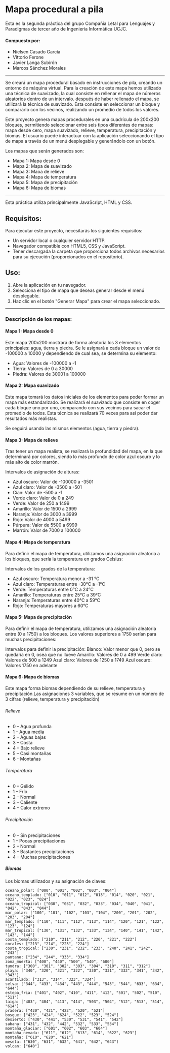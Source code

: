 # Mapa procedural a pila

Esta es la segunda práctica del grupo Compañia Letal para Lenguajes y Paradigmas de tercer año de Ingeniería Informática UCJC.
#### Compuesto por:
                

+ Nielsen Casado García
+ Vittorio Ferone
+ Javier Langa Subirón
+ Marcos Sánchez Morales
                
----
Se creará un mapa procedural basado en instrucciones de pila, creando un entorno de máquina virtual. Para la creación de este mapa hemos utilizado una técnica de suavizado, la cual consiste en rellenar el mapa de números aleatorios dentro de un intervalo. después de haber rellenado el mapa, se utilizará la técnica de suavizado. Esta consiste en seleccionar un bloque y compararlo con los vecinos, realizando un promedio de todos los valores.

Este proyecto genera mapas procedurales en una cuadrícula de 200x200 bloques, permitiendo seleccionar entre seis tipos diferentes de mapas: mapa desde cero, mapa suavizado, relieve, temperatura, precipitación y biomas. El usuario puede interactuar con la aplicación seleccionando el tipo de mapa a través de un menú desplegable y generándolo con un botón.

Los mapas que serán generados son:
- Mapa 1: Mapa desde 0
- Mapa 2: Mapa de suavizado
- Mapa 3: Maoa de relieve
- Mapa 4: Mapa de temperatura
- Mapa 5: Mapa de precipitación
- Mapa 6: Mapa de biomas

----

Esta práctica utiliza principalmente JavaScript, HTML y CSS.


## Requisitos:
Para ejecutar este proyecto, necesitarás los siguientes requisitos:

- Un servidor local o cualquier servidor HTTP.
- Navegador compatible con HTML5, CSS y JavaScript.
- Tener descargada la carpeta que proporciona todos archivos necesarios para su ejecución (proporcionados en el repositorio).

## Uso:
1. Abre la aplicación en tu navegador.
2. Selecciona el tipo de mapa que deseas generar desde el menú desplegable.
3. Haz clic en el botón "Generar Mapa" para crear el mapa seleccionado.
----
### Descripción de los mapas:
#### Mapa 1: Mapa desde 0

Este mapa 200x200 mostrará de forma aleatoria los 3 elementos principales: agua, tierra y piedra. Se le asignará a cada bloque un valor de -100000 a 10000 y dependiendo de cual sea, se determina su elemento:
- Agua: Valores de -100000 a -1
- Tierra: Valores de 0 a 30000
- Piedra: Valores de 30001 a 100000

#### Mapa 2: Mapa suavizado

Este mapa tomará los datos iniciales de los elementos para poder formar un mapa más estandarizado.
Se realizará el suavizado que consiste en coger cada bloque uno por uno, comparando con sus vecinos para sacar el promedio de todos. Esta técnica se realizará 70 veces para así poder dar resultados más realistas.

Se seguirá usando las mismos elementos (agua, tierra y piedra).

#### Mapa 3: Mapa de relieve

Tras tener un mapa realista, se realizará la profundidad del mapa, en la que determinará por colores, siendo lo más profundo de color azul oscuro y lo más alto de color marrón.

Intervalos de asignación de alturas:
- Azul oscuro: Valor de -100000 a -3501
- Azul claro: Valor de -3500 a -501
- Cian: Valor de -500 a -1
- Verde claro: Valor de 0 a 249
- Verde: Valor de 250 a 1499
- Amarillo: Valor de 1500 a 2999 
- Naranja: Valor de 3000 a 3999
- Rojo: Valor de 4000 a 5499
- Púrpura: Valor de 5500 a 6999
- Marrón: Valor de 7000 a 100000

#### Mapa 4: Mapa de temperatura

Para definir el mapa de temperatura, utilizamos una asignación aleatoria a los bloques, que sería la temperatura en grados Celsius:

Intervalos de los grados de la temperatura:
- Azul oscuro: Temperatura menor a -31 °C
- Azul claro: Temperaturas entre -30°C a -1°C
- Verde: Temperaturas entre 0°C a 24°C
- Amarillo: Temperaturas entre 25°C a 39°C
- Naranja: Temperaturas entre 40°C a 59°C
- Rojo: Temperaturas mayores a 60°C

#### Mapa 5: Mapa de precipitación

Para definir el mapa de temperatura, utilizamos una asignación aleatoria entre (0 a 1750) a los bloques. Los valores superiores a 1750 serían para muchas precipitaciones:

Intervalos para definir la precipitación:
Blanco: Valor menor que 0, pero se quedaría en 0, osea que no llueve
Amarillo: Valores de 0 a 499
Verde claro: Valores de 500 a 1249
Azul claro: Valores de 1250 a 1749
Azul oscuro: Valores 1750 en adelante

#### Mapa 6: Mapa de biomas

Este mapa forma biomas dependiendo de su relieve, temperatura y precipitación.Las asignaciones 3 variables, que se resume en un número de 3 cifras (relieve, temperatura y precipitación)

###### Relieve
- 0 – Agua profunda
- 1 – Agua media
- 2 – Aguas bajas
- 3 – Costa
- 4 – Bajo relieve
- 5 – Casi montañas
- 6 - Montañas

###### Temperatura
- 0 – Gélido
- 1 – Frío
- 2 – Normal
- 3 – Caliente
- 4 – Calor extremo

###### Precipitación
- 0 – Sin precipitaciones
- 1 – Pocas precipitaciones
- 2 – Normal
- 3 – Bastantes precipitaciones
- 4 – Muchas precipitaciones

##### Biomas

Los biomas utilizados y su asignación de claves:

    oceano_polar: ["000", "001", "002", "003", "004"]
    oceano_templado: ["010", "011", "012", "013", "014", "020", "021", "022", "023", "024"]
    oceano_tropical: ["030", "031", "032", "033", "034", "040", "041", "042", "043", "044"]
    mar_polar: ["100", "101", "102", "103", "104", "200", "201", "202", "203", "204"]
    mar_templado: ["110", "111", "112", "113", "114", "120", "121", "122", "123", "124"]
    mar_tropical: ["130", "131", "132", "133", "134", "140", "141", "142", "143", "144"]
    costa_templado: ["210", "211", "212", "220", "221", "222"]
    corales: ["213", "214", "223", "224"]
    costa_tropical: ["230", "231", "232", "233", "240", "241", "242", "243"]
    pantano: ["234", "244", "333", "334"]
    zona_muerta: ["400", "440", "500", "540", "600"]
    tundra: ["300", "301", "302", "303", "304", "310", "311", "312"]
    playa: ["340", "320", "321", "322", "330", "331", "332", "341", "342", "343"]
    acantilado: ["313", "314", "323", "324"]
    selva: ["344", "433", "434", "443", "444", "543", "544", "633", "634", "644"]
    estepa_fria: ["401", "402", "410", "411", "412", "501", "502", "510", "511"]
    taiga: ["403", "404", "413", "414", "503", "504", "512", "513", "514", "614"]
    pradera: ["420", "421", "422", "520", "521"]
    bosque: ["423", "424", "624", "522", "523", "524"]
    desierto: ["430", "441", "530", "531", "541", "542"]
    sabana: ["431", "432", "442", "532", "533", "534"]
    montaña_glaciar: ["601", "602", "603", "604"]
    montaña_nevada: ["611", "612", "613", "614", "622", "623"]
    montaña: ["610", "620", "621"]
    meseta: ["630", "631", "632", "641", "642", "643"]
    volcan: ["640"]


